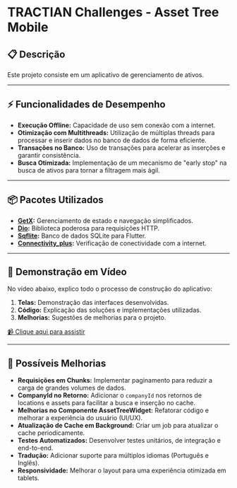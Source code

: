 # TRACTIAN Challenges - Asset Tree Mobile

## 📋 Descrição  
Este projeto consiste em um aplicativo de gerenciamento de ativos.

---

## ⚡️ Funcionalidades de Desempenho
- **Execução Offline:** Capacidade de uso sem conexão com a internet.  
- **Otimização com Multithreads:** Utilização de múltiplas threads para processar e inserir dados no banco de dados de forma eficiente.  
- **Transações no Banco:** Uso de transações para acelerar as inserções e garantir consistência.  
- **Busca Otimizada:** Implementação de um mecanismo de "early stop" na busca de ativos para tornar a filtragem mais ágil.

---

## 📦 Pacotes Utilizados
- **[GetX](https://pub.dev/packages/get):** Gerenciamento de estado e navegação simplificados.  
- **[Dio](https://pub.dev/packages/dio):** Biblioteca poderosa para requisições HTTP.  
- **[Sqflite](https://pub.dev/packages/sqflite):** Banco de dados SQLite para Flutter.  
- **[Connectivity_plus](https://pub.dev/packages/connectivity_plus):** Verificação de conectividade com a internet.  

---

## 🎥 Demonstração em Vídeo
No vídeo abaixo, explico todo o processo de construção do aplicativo:  
1. **Telas:** Demonstração das interfaces desenvolvidas.  
2. **Código:** Explicação das soluções e implementações utilizadas.  
3. **Melhorias:** Sugestões de melhorias para o projeto.  

[📹 Clique aqui para assistir](https://drive.google.com/file/d/1FKPdM6pb7YfkAXXu1izMCK-KIXmDVsmq/view?usp=sharing)

---

## 🚀 Possíveis Melhorias
- **Requisições em Chunks:** Implementar paginamento para reduzir a carga de grandes volumes de dados.  
- **CompanyId no Retorno:** Adicionar o `companyId` nos retornos de locations e assets para facilitar a busca e inserção no cache.  
- **Melhorias no Componente AssetTreeWidget:** Refatorar código e melhorar a experiência do usuário (UI/UX).  
- **Atualização de Cache em Background:** Criar um job para atualizar o cache periodicamente.  
- **Testes Automatizados:** Desenvolver testes unitários, de integração e end-to-end.  
- **Tradução:** Adicionar suporte para múltiplos idiomas (Português e Inglês).  
- **Responsividade:** Melhorar o layout para uma experiência otimizada em tablets.  
